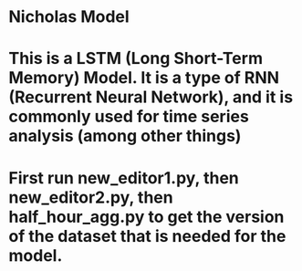 # Nicholas Model
# This is a LSTM (Long Short-Term Memory) Model. It is a type of RNN (Recurrent Neural Network), and it is commonly used for time series analysis (among other things)
# First run new_editor1.py, then new_editor2.py, then half_hour_agg.py to get the version of the dataset that is needed for the model.

